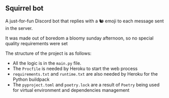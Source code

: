 Squirrel bot
------------

A just-for-fun Discord bot that replies with a 🐿️  emoji to each message sent in the server.

It was made out of boredom a bloomy sunday afternoon, so no special quality requirements were set


The structure of the project is as follows:

* All the logic is in the `main.py` file.
* The `Procfile` is needed by Heroku to start the web process
* `requirements.txt` and `runtime.txt` are also needed by Heroku for the Python buildpack
* The `pyproject.toml` and `poetry.lock` are a result of `Poetry` being used for virtual environment and dependencies management